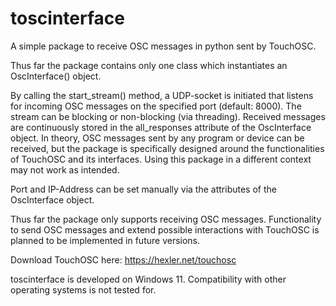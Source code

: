 # toscinterface
A simple package to receive OSC messages in python sent by TouchOSC. 

Thus far the package contains only one class which instantiates an OscInterface() object.

By calling the start_stream() method, a UDP-socket is initiated 
that listens for incoming OSC messages on the specified port (default: 8000). The stream 
can be blocking or non-blocking (via threading). Received messages are continuously stored 
in the all_responses attribute of the OscInterface object. In theory, OSC messages sent by 
any program or device can be received, but the package is specifically designed around the 
functionalities of TouchOSC and its interfaces. Using this package in a different context
may not work as intended.

Port and IP-Address can be set manually via the attributes of the OscInterface object.

Thus far the package only supports receiving OSC messages. Functionality to send OSC messages
and extend possible interactions with TouchOSC is planned to be implemented in future versions.

Download TouchOSC here: https://hexler.net/touchosc

toscinterface is developed on Windows 11. Compatibility with other operating systems is not 
tested for.

